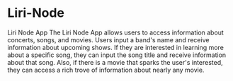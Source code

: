 # Liri-Node
Liri Node App
The Liri Node App allows users to access information about concerts, songs, and movies. Users input a band's name and receive information about upcoming shows. If they are interested in learning more about a specific song, they can input the song title and receive information about that song. Also, if there is a movie that sparks the user's interested, they can access a rich trove of information about nearly any movie.
